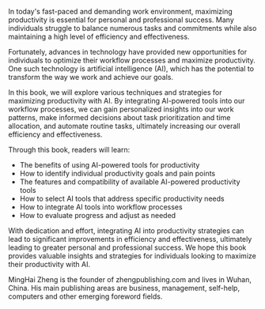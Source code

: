 
In today's fast-paced and demanding work environment, maximizing productivity is essential for personal and professional success. Many individuals struggle to balance numerous tasks and commitments while also maintaining a high level of efficiency and effectiveness.

Fortunately, advances in technology have provided new opportunities for individuals to optimize their workflow processes and maximize productivity. One such technology is artificial intelligence (AI), which has the potential to transform the way we work and achieve our goals.

In this book, we will explore various techniques and strategies for maximizing productivity with AI. By integrating AI-powered tools into our workflow processes, we can gain personalized insights into our work patterns, make informed decisions about task prioritization and time allocation, and automate routine tasks, ultimately increasing our overall efficiency and effectiveness.

Through this book, readers will learn:

* The benefits of using AI-powered tools for productivity
* How to identify individual productivity goals and pain points
* The features and compatibility of available AI-powered productivity tools
* How to select AI tools that address specific productivity needs
* How to integrate AI tools into workflow processes
* How to evaluate progress and adjust as needed

With dedication and effort, integrating AI into productivity strategies can lead to significant improvements in efficiency and effectiveness, ultimately leading to greater personal and professional success. We hope this book provides valuable insights and strategies for individuals looking to maximize their productivity with AI.

MingHai Zheng is the founder of zhengpublishing.com and lives in Wuhan, China. His main publishing areas are business, management, self-help, computers and other emerging foreword fields.
